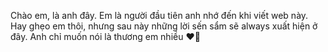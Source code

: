 Chào em, là anh đây.
Em là người đầu tiên anh nhớ đến khi viết web này.
Hay ghẹo em thôi, nhưng sau này những lời sến sẩm sẽ always xuất hiện ở đây.
Anh chỉ muốn nói là thương em nhiều ❤️‍🔥
